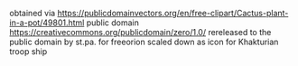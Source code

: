 obtained via
https://publicdomainvectors.org/en/free-clipart/Cactus-plant-in-a-pot/49801.html
public domain
https://creativecommons.org/publicdomain/zero/1.0/
rereleased to the public domain by st.pa. for freeorion
scaled down as icon for Khakturian troop ship

